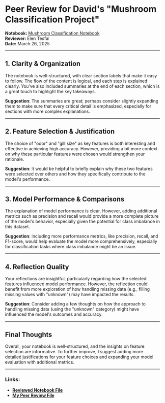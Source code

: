 # Peer Review for David's "Mushroom Classification Project"

**Notebook:** [Mushroom Classification Notebook](https://github.com/drodmay1/ml_classification_davidrm/blob/main/classification_davidrm.ipynb)  
**Reviewer:** Elen Tesfai  
**Date:** March 26, 2025  

---

## 1. Clarity & Organization
The notebook is well-structured, with clear section labels that make it easy to follow. The flow of the content is logical, and each step is explained clearly. You've also included summaries at the end of each section, which is a great touch to highlight the key takeaways.

**Suggestion**: The summaries are great; perhaps consider slightly expanding them to make sure that every critical detail is emphasized, especially for sections with more complex explanations.

---

## 2. Feature Selection & Justification
The choice of "odor" and "gill size" as key features is both interesting and effective in achieving high accuracy. However, providing a bit more context on why these particular features were chosen would strengthen your rationale.

**Suggestion**: It would be helpful to briefly explain why these two features were selected over others and how they specifically contribute to the model's performance.

---

## 3. Model Performance & Comparisons
The explanation of model performance is clear. However, adding additional metrics such as precision and recall would provide a more complete picture of the model's behavior, especially given the potential for class imbalance in this dataset.

**Suggestion**: Including more performance metrics, like precision, recall, and F1-score, would help evaluate the model more comprehensively, especially for classification tasks where class imbalance might be an issue.

---

## 4. Reflection Quality
Your reflections are insightful, particularly regarding how the selected features influenced model performance. However, the reflection could benefit from more exploration of how handling missing data (e.g., filling missing values with "unknown") may have impacted the results.

**Suggestion**: Consider adding a few thoughts on how the approach to handling missing data (using the "unknown" category) might have influenced the model's outcomes and accuracy.

---

## Final Thoughts
Overall, your notebook is well-structured, and the insights on feature selection are informative. To further improve, I suggest adding more detailed justifications for your feature choices and expanding your model evaluation with additional metrics.

---

### Links:
- **[Reviewed Notebook File](https://github.com/drodmay1/ml_classification_davidrm/blob/main/classification_davidrm.ipynb)**
- **[My Peer Review File](https://github.com/Elen-tesfai/elen-midterm/blob/main/classification_heart_disease_midterm.ipynb)**